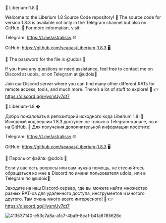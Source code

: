 🎉 Liberium-1.8 🎉

Welcome to the Liberium 1.8 Source Code repository! 📂 The source code for version 1.8.3 is available not only in the Telegram channel but also on GitHub. 📱 For more information, visit:

Telegram: https://t.me/astraliscv 🌐

GitHub: https://github.com/seaoas/Liberium-1.8.3 🖥️

🔑 The password for the file is @udois 🔑

If you have any questions or need assistance, feel free to contact me on Discord at udois_ or on Telegram at @udois💬

Join our Discord server where you can find many other different RATs for remote access, tools, and much more. There’s a lot of stuff to explore! 🚀
👉 https://discord.gg/HysmUy7dt7

🎉 Liberium-1.8 �

Добро пожаловать в репозиторий исходного кода Liberium 1.8! 📂 Исходный код версии 1.8.3 доступен не только в Telegram-канале, но и на GitHub. 📱 Для получения дополнительной информации посетите:

Telegram: https://t.me/astraliscv 🌐

GitHub: https://github.com/seaoas/Liberium-1.8.3 🖥️

🔑 Пароль от файла: @udois 🔑

Если у вас есть вопросы или вам нужна помощь, не стесняйтесь обращаться ко мне в Discord по имени пользователя udois_ или в Telegram по @udois💬

Заходите на наш Discord-сервер, где вы можете найти множество разных RAT-ов для удаленного доступа, инструментов и многого другого. Там очень много всего интересного! 🚀
👉 https://discord.gg/HysmUy7dt7

![413537140-e53c7a8a-a1c7-4ba9-8caf-b41a6785626c](https://github.com/user-attachments/assets/fa99fd60-64fb-4a07-8b35-9954871ff120)
